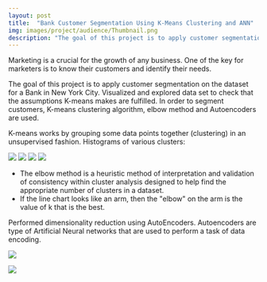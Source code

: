 ```yaml
---
layout: post
title:  "Bank Customer Segmentation Using K-Means Clustering and ANN"
img: images/project/audience/Thumbnail.png
description: "The goal of this project is to apply customer segmentation on the dataset for a Bank in New York City. Visualized and explored data set to check that the assumptions K-means makes are fulfilled. In order to segment customers, K-means clustering algorithm, elbow method and Autoencoders are used"
---
```



Marketing is a crucial for the growth of any business. One of the key for marketers is to know their customers and identify their needs. 

The goal of this project is to apply customer segmentation on the dataset for a Bank in New York City. Visualized and explored data set to check that the assumptions K-means makes are fulfilled. In order to segment customers, K-means clustering algorithm, elbow method and Autoencoders are used.

K-means works by grouping some data points together (clustering) in an unsupervised fashion.  Histograms of various clusters:


![](/images/project/loan/cluster(1).PNG)
![](/images/project/loan/cluster(2).PNG)
![](/images/project/loan/cluster(3).PNG)
![](/images/project/loan/cluster(4).PNG)

- The elbow method is a heuristic method of interpretation and validation of consistency within cluster analysis designed to help find the appropriate number of clusters in a dataset. 
- If the line chart looks like an arm, then the "elbow" on the arm is the value of k that is the best.

Performed dimensionality reduction using AutoEncoders. Autoencoders are type of Artificial Neural networks that are used to perform a task of data encoding.

![](/images/project/loan/auto.PNG)

![](/images/project/loan/pca.PNG)

